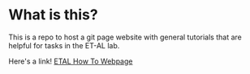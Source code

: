 # What is this?
This is a repo to host a git page website with general tutorials that are helpful for tasks in the ET-AL lab.

Here's a link!
[ETAL How To Webpage](https://cashe93.github.io/ETAL_HOW_TO/)
